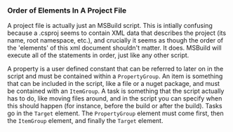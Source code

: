 ### Order of Elements In A Project File

A project file is actually just an MSBuild script. This is intially confusing because a .csproj seems to contain XML data that describes the project (its name, root namespace, etc.), and crucially it seems as though the order of the 'elements' of this xml document shouldn't matter. It does. MSBuild will execute all of the statements in order, just like any other script.

A property is a user defined constant that can be referred to later on in the script and must be contained within a `PropertyGroup`. An item is something that can be included in the script, like a file or a nuget package, and must be contained with an `ItemGroup`. A task is something that the script actually has to do, like moving files around, and in the script you can specify when this should happen (for instance, before the build or after the build). Tasks go in the `Target` element. The `PropertyGroup` element must come first, then the `ItemGroup` element, and finally the `Target` element.